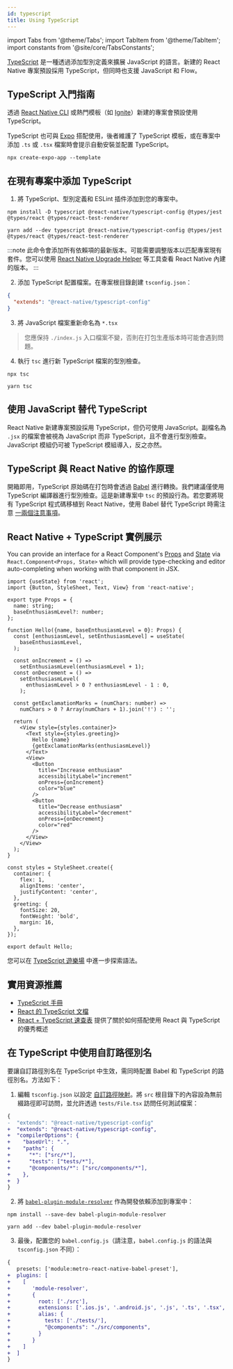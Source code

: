 ```yaml
---
id: typescript
title: Using TypeScript
---
```


import Tabs from '@theme/Tabs'; import TabItem from '@theme/TabItem'; import constants from '@site/core/TabsConstants';

[TypeScript][ts] 是一種透過添加型別定義來擴展 JavaScript 的語言。新建的 React Native 專案預設採用 TypeScript，但同時也支援 JavaScript 和 Flow。

## TypeScript 入門指南

透過 [React Native CLI](getting-started-without-a-framework#step-1-creating-a-new-application) 或熱門模板（如 [Ignite][ignite]）新建的專案會預設使用 TypeScript。

TypeScript 也可與 [Expo][expo] 搭配使用，後者維護了 TypeScript 模板，或在專案中添加 `.ts` 或 `.tsx` 檔案時會提示自動安裝並配置 TypeScript。

```shell
npx create-expo-app --template
```

## 在現有專案中添加 TypeScript

1. 將 TypeScript、型別定義和 ESLint 插件添加到您的專案中。

<Tabs groupId="package-manager" queryString defaultValue={constants.defaultPackageManager} values={constants.packageManagers}>
<TabItem value="npm">

```shell
npm install -D typescript @react-native/typescript-config @types/jest @types/react @types/react-test-renderer
```

</TabItem>
<TabItem value="yarn">

```shell
yarn add --dev typescript @react-native/typescript-config @types/jest @types/react @types/react-test-renderer
```

</TabItem>
</Tabs>

:::note
此命令會添加所有依賴項的最新版本。可能需要調整版本以匹配專案現有套件。您可以使用 [React Native Upgrade Helper](https://react-native-community.github.io/upgrade-helper/) 等工具查看 React Native 內建的版本。
:::

2. 添加 TypeScript 配置檔案。在專案根目錄創建 `tsconfig.json`：

```json title="tsconfig.json"
{
  "extends": "@react-native/typescript-config"
}
```

3. 將 JavaScript 檔案重新命名為 `*.tsx`

> 您應保持 `./index.js` 入口檔案不變，否則在打包生產版本時可能會遇到問題。

4. 執行 `tsc` 進行新 TypeScript 檔案的型別檢查。

<Tabs groupId="package-manager" queryString defaultValue={constants.defaultPackageManager} values={constants.packageManagers}>
<TabItem value="npm">

```shell
npx tsc
```

</TabItem>
<TabItem value="yarn">

```shell
yarn tsc
```

</TabItem>
</Tabs>

## 使用 JavaScript 替代 TypeScript

React Native 新建專案預設採用 TypeScript，但仍可使用 JavaScript。副檔名為 `.jsx` 的檔案會被視為 JavaScript 而非 TypeScript，且不會進行型別檢查。JavaScript 模組仍可被 TypeScript 模組導入，反之亦然。

## TypeScript 與 React Native 的協作原理

開箱即用，TypeScript 原始碼在打包時會透過 [Babel][babel] 進行轉換。我們建議僅使用 TypeScript 編譯器進行型別檢查。這是新建專案中 `tsc` 的預設行為。若您要將現有 TypeScript 程式碼移植到 React Native，使用 Babel 替代 TypeScript 時需注意 [一兩個注意事項][babel-7-caveats]。

## React Native + TypeScript 實例展示

You can provide an interface for a React Component's [Props](props) and [State](state) via `React.Component<Props, State>` which will provide type-checking and editor auto-completing when working with that component in JSX.

```tsx title="components/Hello.tsx"
import {useState} from 'react';
import {Button, StyleSheet, Text, View} from 'react-native';

export type Props = {
  name: string;
  baseEnthusiasmLevel?: number;
};

function Hello({name, baseEnthusiasmLevel = 0}: Props) {
  const [enthusiasmLevel, setEnthusiasmLevel] = useState(
    baseEnthusiasmLevel,
  );

  const onIncrement = () =>
    setEnthusiasmLevel(enthusiasmLevel + 1);
  const onDecrement = () =>
    setEnthusiasmLevel(
      enthusiasmLevel > 0 ? enthusiasmLevel - 1 : 0,
    );

  const getExclamationMarks = (numChars: number) =>
    numChars > 0 ? Array(numChars + 1).join('!') : '';

  return (
    <View style={styles.container}>
      <Text style={styles.greeting}>
        Hello {name}
        {getExclamationMarks(enthusiasmLevel)}
      </Text>
      <View>
        <Button
          title="Increase enthusiasm"
          accessibilityLabel="increment"
          onPress={onIncrement}
          color="blue"
        />
        <Button
          title="Decrease enthusiasm"
          accessibilityLabel="decrement"
          onPress={onDecrement}
          color="red"
        />
      </View>
    </View>
  );
}

const styles = StyleSheet.create({
  container: {
    flex: 1,
    alignItems: 'center',
    justifyContent: 'center',
  },
  greeting: {
    fontSize: 20,
    fontWeight: 'bold',
    margin: 16,
  },
});

export default Hello;
```

您可以在 [TypeScript 遊樂場][tsplay] 中進一步探索語法。

## 實用資源推薦

- [TypeScript 手冊][ts-handbook]
- [React 的 TypeScript 文檔][react-ts]
- [React + TypeScript 速查表][cheat] 提供了關於如何搭配使用 React 與 TypeScript 的優秀概述

## 在 TypeScript 中使用自訂路徑別名

要讓自訂路徑別名在 TypeScript 中生效，需同時配置 Babel 和 TypeScript 的路徑別名。方法如下：

1. 編輯 `tsconfig.json` 以設定 [自訂路徑映射][path-map]。將 `src` 根目錄下的內容設為無前綴路徑即可訪問，並允許透過 `tests/File.tsx` 訪問任何測試檔案：

```diff
{
-  "extends": "@react-native/typescript-config"
+  "extends": "@react-native/typescript-config",
+  "compilerOptions": {
+    "baseUrl": ".",
+    "paths": {
+      "*": ["src/*"],
+      "tests": ["tests/*"],
+      "@components/*": ["src/components/*"],
+    },
+  }
}
```

2. 將 [`babel-plugin-module-resolver`][bpmr] 作為開發依賴添加到專案中：

<Tabs groupId="package-manager" queryString defaultValue={constants.defaultPackageManager} values={constants.packageManagers}>
<TabItem value="npm">

```shell
npm install --save-dev babel-plugin-module-resolver
```

</TabItem>
<TabItem value="yarn">

```shell
yarn add --dev babel-plugin-module-resolver
```

</TabItem>
</Tabs>

3. 最後，配置您的 `babel.config.js`（請注意，`babel.config.js` 的語法與 `tsconfig.json` 不同）：

```diff
{
   presets: ['module:metro-react-native-babel-preset'],
+  plugins: [
+    [
+       'module-resolver',
+       {
+         root: ['./src'],
+         extensions: ['.ios.js', '.android.js', '.js', '.ts', '.tsx', '.json'],
+         alias: {
+           tests: ['./tests/'],
+           "@components": "./src/components",
+         }
+       }
+    ]
+  ]
}
```

[react-ts]: https://react.dev/learn/typescript

[ts]: https://www.typescriptlang.org/

[flow]: https://flow.org

[ts-template]: https://github.com/react-native-community/react-native-template-typescript

[babel]: /docs/javascript-environment#javascript-syntax-transformers

[babel-7-caveats]: https://babeljs.io/docs/en/next/babel-plugin-transform-typescript

[cheat]: https://github.com/typescript-cheatsheets/react-typescript-cheatsheet#reacttypescript-cheatsheets

[ts-handbook]: https://www.typescriptlang.org/docs/handbook/intro.html

[path-map]: https://www.typescriptlang.org/docs/handbook/module-resolution.html#path-mapping

[bpmr]: https://github.com/tleunen/babel-plugin-module-resolver

[expo]: https://expo.io

[ignite]: https://github.com/infinitered/ignite

[tsplay]: https://www.typescriptlang.org/play?strictNullChecks=false&jsx=3#code/JYWwDg9gTgLgBAJQKYEMDG8BmUIjgcilQ3wG4BYAKFEljgG8AhAVxhggDsAaOAZRgCeAGyS8AFkiQweAFSQAPaXABqwJAHcAvnGy4CRdDAC0HFDGAA3JGSpUFteILBI4ABRxgAznAC8DKnBwpiBIAFxwnjBQwBwA5hSUgQBGKJ5IAKIcMGLMnsCpIAAySFZCAPzhHMwgSUhQCZq2lGickXAAEkhCQhDhyIYAdABiAMIAPO4QXgB8vnAAFPRBKCE8KWmZ2bn5nkUlXXMADHCaAJS+s-QBcC0cbQDaSFk5eQXFpTxpMJsvO3ulAF05v0MANcqIYGYkPN1hlnts3vshKcEtdbm1OABJDhoIghLJzebnHyzL4-BG7d5deZPLavSlIuAAajgAEYUWjWvBOAARJC4pD4+B+IkXCJScn0-7U2m-RGlOCzY5lOCyinSoRwIxsuDhQ4cyicu7wWIS+RoIQrMzATgAWRQUAA1t4RVUQCMxA7PJVqrUoMTZm6PV7FXBlXAAIJQKAoATzIOeqDeFnsgYAKwgMXm+AAhPhzuF8DZDYk4EQYMwoBwFtdAmNVBoIoIRD56JFhEhPANbpCYnVNNNa4E4GM5Iomx3W+2RF3YkQpDFYgOh8OOl0evR8ARGqXV4F6MEkDu98P6KbvubLSBrXaHc6afCpVTkce92MAPRjmCD3fD+tqdQfxPOsWDYTgVz3cwYBbAAibEBVSFw1SlGCINXdA0E7PIkmAIRgEEQoUFqIQfBgmIBSFVDfxPTh3Cw1ssRxPFaVfYCbggHooFIpIhGYJAqLY98gOAsZQPYDg0OHKDYL5BC0lVR8-gEti4AwrDgBwvCCKIrpSIAE35ZismUtjaKITxPAYjhZKMmBWOAlpONIog9JMvchIgj8G0AocvIA4SDU0VFmi5CcZzmfgO3ESQYG7AwYGhK5Sx7FA+ygcIktXTARHkcJWS4IcUDw2IOExBKQG9OAYMwrI6hggrfzTXJzEwAQRk4BKsnCaraTq65NAawI5xixcMqHTAOt4YAAC8wjgAAmQ5BuHCasgAdSQYBYjEGBCySDi9PwZbAmvKBYhiPKADZloGqgzmC+xoHgAzMBQZghHgTpuggBIgA